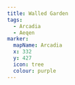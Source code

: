 ```yaml
---
title: Walled Garden
tags:
  - Arcadia
  - Aeqen
marker:
  mapName: Arcadia
  x: 332
  y: 427
  icon: tree
  colour: purple
---
```

